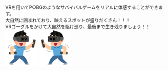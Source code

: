 <div class="jumbotron jumbotron-fluid" style="background: url(ソフトウェア工学image/tubg_top.jpg) center no-repeat; background-size: contain; height: 484px; color: white; font-size: 18pt">
</div>

  VRを用いてP○BGのようなサバイバルゲームをリアルに体感することができます。<br>
  大自然に囲まれており、映えるスポットが盛りだくさん！！！<br>
  VRゴーグルをかけて大自然を駆け巡り、最後まで生き残りましょう！！<br>
  <img alt="vr1" src="ソフトウェア工学image/VR_rev.jpg" width="20%">   <img alt="vr2" src="ソフトウェア工学image/VR.jpg" width="20%">
